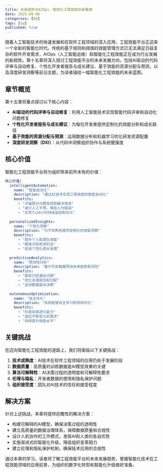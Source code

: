 ```yaml
---
title: 未来趋势与AIOps：智能化工程效能的新篇章
date: 2025-09-06
categories: [QA]
tags: [qa]
published: true
---
```


随着人工智能技术的快速发展和在软件工程领域的深入应用，工程效能平台正迎来一个全新的智能化时代。传统的基于规则和阈值的效能管理方式已无法满足日益复杂的软件开发需求，AIOps（人工智能运维）和智能化工程效能正在成为行业发展的新趋势。第十五章将深入探讨工程效能平台的未来发展方向，包括AI驱动的代码评审与自动修复、个性化开发者报告与成长建议、基于效能的资源分配与预测，以及深度研发洞察等前沿主题，为读者描绘一幅智能化工程效能的未来蓝图。

## 章节概览

第十五章将重点探讨以下核心内容：

*   **AI驱动的代码评审与自动修复**：利用人工智能技术实现智能代码评审和自动化问题修复
*   **个性化开发者报告与成长建议**：为每位开发者提供定制化的效能分析和成长路径
*   **基于效能的资源分配与预测**：运用数据分析和机器学习优化研发资源配置
*   **深度研发洞察（DXI）**：从代码中洞察组织协作与系统健康度

## 核心价值

智能化工程效能平台将为组织带来前所未有的价值：

```yaml
核心价值:
  intelligentAutomation:
    name: "智能自动化"
    description: "通过AI技术实现工程效能的智能自动化"
    benefits:
      - "大幅提升问题发现和解决效率"
      - "减少人工干预，降低人为错误"
      - "实现7x24小时持续监控和优化"
  
  personalizedInsights:
    name: "个性化洞察"
    description: "为不同角色提供定制化的效能洞察"
    benefits:
      - "提升个人和团队效能"
      - "精准识别改进机会"
      - "促进个性化成长发展"
  
  predictiveAnalytics:
    name: "预测性分析"
    description: "基于历史数据预测未来趋势和风险"
    benefits:
      - "提前识别潜在问题"
      - "优化资源规划和分配"
      - "支持数据驱动决策"
  
  autonomousOptimization:
    name: "自主优化"
    description: "系统能够自主学习和持续优化"
    benefits:
      - "形成自我进化能力"
      - "适应不断变化的需求"
      - "持续提升效能水平"
```

## 关键挑战

在迈向智能化工程效能的道路上，我们将面临以下关键挑战：

1. **技术成熟度**：AI技术在软件工程领域的应用仍处于发展阶段
2. **数据质量**：高质量的训练数据是AI模型效果的关键
3. **算法可解释性**：AI决策过程的透明度和可解释性要求
4. **伦理与隐私**：开发者数据的使用和隐私保护问题
5. **组织接受度**：团队对AI技术的信任和接受程度

## 解决方案

针对上述挑战，本章将提供前瞻性的解决方案：

*   构建可解释的AI模型，确保决策过程的透明性
*   建立高质量的数据治理体系，保障数据质量和合规性
*   设计人机协作的工作模式，发挥AI和人类的各自优势
*   实施渐进式的智能化升级，降低组织变革阻力
*   建立伦理和隐私保护机制，确保技术应用的合规性

通过本章的学习，读者将了解工程效能平台的未来发展趋势，掌握智能化技术在工程效能领域的应用前景，为组织的数字化转型和智能化升级做好准备。